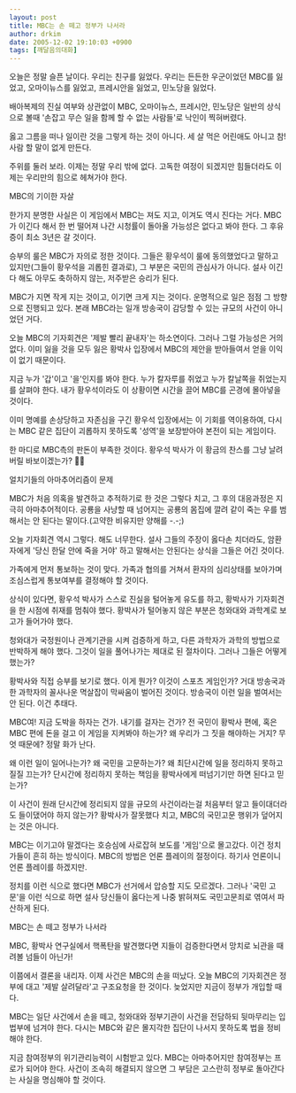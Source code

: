 ```yaml
---
layout: post
title: MBC는 손 떼고 정부가 나서라
author: drkim
date: 2005-12-02 19:10:03 +0900
tags: [깨달음의대화]
---
```

오늘은 정말 슬픈 날이다. 우리는 친구를 잃었다. 우리는 든든한 우군이었던 MBC를 잃었고, 오마이뉴스를 잃었고, 프레시안을 잃었고, 민노당을 잃었다. 
  

  
배아복제의 진실 여부와 상관없이 MBC, 오마이뉴스, 프레시안, 민노당은 일반의 상식으로 볼때 '손잡고 무슨 일을 함께 할 수 없는 사람들'로 낙인이 찍혀버렸다.
  

  
옳고 그름을 떠나 일이란 것을 그렇게 하는 것이 아니다. 세 살 먹은 어린애도 아니고 참! 사람 할 말이 없게 만든다. 
  

  
주위를 둘러 보라. 이제는 정말 우리 밖에 없다. 고독한 여정이 되겠지만 힘들더라도 이제는 우리만의 힘으로 헤쳐가야 한다. 
  

   

  

  
MBC의 기이한 자살
  

  
한가지 분명한 사실은 이 게임에서 MBC는 져도 지고, 이겨도 역시 진다는 거다. MBC가 이긴다 해서 한 번 떨어져 나간 시청률이 돌아올 가능성은 없다고 봐야 한다. 그 후유증이 최소 3년은 갈 것이다. 
  

  
승부의 룰은 MBC가 자의로 정한 것이다. 그들은 황우석이 룰에 동의했었다고 말하고 있지만(그들이 황우석을 괴롭힌 결과로), 그 부분은 국민의 관심사가 아니다. 설사 이긴다 해도 아무도 축하하지 않는, 저주받은 승리가 된다. 
  

  
MBC가 지면 작게 지는 것이고, 이기면 크게 지는 것이다. 운명적으로 일은 점점 그 방향으로 진행되고 있다. 본래 MBC라는 일개 방송국이 감당할 수 있는 규모의 사건이 아니었던 거다. 
  

  
오늘 MBC의 기자회견은 '제발 빨리 끝내자'는 하소연이다. 그러나 그럴 가능성은 거의 없다. 이미 잃을 것을 모두 잃은 황박사 입장에서 MBC의 제안을 받아들여서 얻을 이익이 없기 때문이다. 
  

  
지금 누가 '갑'이고 '을'인지를 봐야 한다. 누가 칼자루를 쥐었고 누가 칼날쪽을 쥐었는지를 살펴야 한다. 내가 황우석이라도 이 상황이면 시간을 끌어 MBC를 곤경에 몰아넣을 것이다. 
  

  
이미 명예를 손상당하고 자존심을 구긴 황우석 입장에서는 이 기회를 역이용하여, 다시는 MBC 같은 집단이 괴롭하지 못하도록 '성역'을 보장받아야 본전이 되는 게임이다. 
  

  
한 마디로 MBC측의 판돈이 부족한 것이다. 황우석 박사가 이 황금의 찬스를 그냥 날려버릴 바보이겠는가? 
  

   

  

  
얼치기들의 아마추어리즘이 문제
  

  
MBC가 처음 의혹을 발견하고 추적하기로 한 것은 그렇다 치고, 그 후의 대응과정은 지극히 아마추어적이다. 공룡을 사냥할 때 넘어지는 공룡의 몸집에 깔려 같이 죽는 우를 범해서는 안 된다는 말이다.(고약한 비유지만 양해를 -.-;) 
  

  
오늘 기자회견 역시 그렇다. 해도 너무한다. 설사 그들의 주장이 옳다손 치더라도, 암환자에게 '당신 한달 안에 죽을 거야' 하고 말해서는 안된다는 상식을 그들은 어긴 것이다. 
  

  
가족에게 먼저 통보하는 것이 맞다. 가족과 협의를 거쳐서 환자의 심리상태를 보아가며 조심스럽게 통보여부를 결정해야 할 것이다. 
  

  
상식이 있다면, 황우석 박사가 스스로 진실을 털어놓게 유도를 하고, 황박사가 기자회견을 한 시점에 취재를 멈춰야 했다. 황박사가 털어놓지 않은 부분은 청와대와 과학계로 보고가 들어가야 했다. 
  

  
청와대가 국정원이나 관계기관을 시켜 검증하게 하고, 다른 과학자가 과학의 방법으로 반박하게 해야 했다. 그것이 일을 풀어나가는 제대로 된 절차이다. 그러나 그들은 어떻게 했는가?
  

  
황박사와 직접 승부를 보기로 했다. 이게 뭔가? 이것이 스포츠 게임인가? 거대 방송국과 한 과학자의 꼴사나운 멱살잡이 막싸움이 벌어진 것이다. 방송국이 이런 일을 벌여서는 안 된다. 이건 추태다. 
  

  
MBC여! 지금 도박을 하자는 건가. 내기를 걸자는 건가? 전 국민이 황박사 편에, 혹은 MBC 편에 돈을 걸고 이 게임을 지켜봐야 하는가? 왜 우리가 그 짓을 해야하는 거지? 무엇 때문에? 정말 화가 난다. 
  

  
왜 이런 일이 일어나는가? 왜 국민을 고문하는가? 왜 최단시간에 일을 정리하지 못하고 질질 끄는가? 단시간에 정리하지 못하는 책임을 황박사에게 떠넘기기만 하면 된다고 믿는가? 
  

  
이 사건이 원래 단시간에 정리되지 않을 규모의 사건이라는걸 처음부터 알고 들이대더라도 들이댔어야 하지 않는가? 황박사가 잘못했다 치고, MBC의 국민고문 행위가 덮어지는 것은 아니다. 
  

  
MBC는 이기고야 말겠다는 호승심에 사로잡혀 보도를 '게임'으로 몰고갔다. 이건 정치가들이 흔히 하는 방식이다. MBC의 방법은 언론 플레이의 절정이다. 하기사 언론이니 언론 플레이를 하겠지만. 
  

  
정치를 이런 식으로 했다면 MBC가 선거에서 압승할 지도 모르겠다. 그러나 '국민 고문'을 이런 식으로 하면 설사 당신들이 옳다는게 나중 밝혀져도 국민고문죄로 엮여서 파산하게 된다. 
  

   

  

  
MBC는 손 떼고 정부가 나서라
  

  
MBC, 황박사 연구실에서 핵폭탄을 발견했다면 지들이 검증한다면서 망치로 뇌관을 때려볼 넘들이 아닌가!
  

  
이쯤에서 결론을 내리자. 이제 사건은 MBC의 손을 떠났다. 오늘 MBC의 기자회견은 정부에 대고 '제발 살려달라'고 구조요청을 한 것이다. 늦었지만 지금이 정부가 개입할 때다. 
  

  
MBC는 일단 사건에서 손을 떼고, 청와대와 정부기관이 사건을 전담하되 뒷마무리는 입법부에 넘겨야 한다. 다시는 MBC와 같은 몰지각한 집단이 나서지 못하도록 법을 정비해야 한다. 
  

  
지금 참여정부의 위기관리능력이 시험받고 있다. MBC는 아마추어지만 참여정부는 프로가 되어야 한다. 사건이 조속히 해결되지 않으면 그 부담은 고스란히 정부로 돌아간다는 사실을 명심해야 할 것이다.